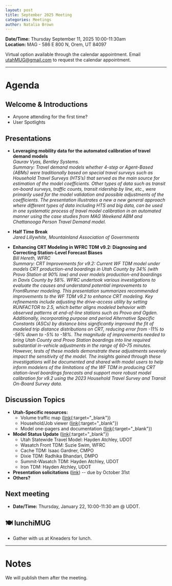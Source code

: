 ```yaml
---
layout: post
title: September 2025 Meeting
categories: Meetings
author: Natalia Brown
---
```


**Date/Time:** Thursday September 11, 2025 10:00-11:30am  
**Location:** MAG - 586 E 800 N, Orem, UT 84097 <br/>

Virtual option available through the calendar appointment. Email utahMUG@gmail.com to request the calendar appointment.

__________________________________________________________________


# Agenda

## Welcome & Introductions 
- Anyone attending for the first time?
- User Spotlights

## Presentations

* **Leveraging mobility data for the automated calibration of travel demand models** <br/>*Gaurav Vyas, Bentley Systems.*<br/>*Summary: Travel demand models whether 4-step or Agent-Based (ABMs) were traditionally based on special travel surveys such as Household Travel Surveys (HTS’s) that served as the main source for estimation of the model coefficients.  Other types of data such as transit on-board surveys, traffic counts, transit ridership by line, etc., were primarily used for the model validation and possible adjustments of the coefficients. The presentation illustrates a new a new general approach where different types of data including HTS and big data, can be used in one systematic process of travel model calibration in an automated manner using the case studies from MAG Weekend ABM and Chattanooga Person Travel Demand model.* 

* **Half Time Break**<br>*Jared Lillywhite, Mountainland Association of Governments*

* **Enhancing CRT Modeling in WFRC TDM v9.2: Diagnosing and Correcting Station-Level Forecast Biases** <br/>*Bill Hereth, WFRC*<br/>*Summary: CRT Improvements for v9.2: Current WF TDM model under models CRT production-end boardings in Utah County by 34% (with Provo Station at 90% low) and over models production-end boardings in Davis County by 58%. WFRC undertook various investigations to evaluate the causes and understand potential improvements to FrontRunner modeling. This presentation summarizes recommended improvements to the WF TDM v9.2 to enhance CRT modeling. Key refinements include adjusting the drive-access utility by setting RUNFACTOR to 2.5, which better aligns modeled behavior with observed patterns at end-of-line stations such as Provo and Ogden. Additionally, incorporating purpose and period Alternative Specific Constants (ASCs) by distance bins significantly improved the fit of modeled trip distance distributions on CRT, reducing error from -11% to -56% down to -5% to -18%. The magnitude of improvements needed to bring Utah County and Provo Station boardings into line required substantial in-vehicle adjustments in the range of 60–75 minutes. However, tests of these models demonstrate these adjustments severely impact the sensitivity of the model. The insights gained through these investigations will be documented and shared with model users to help inform modelers of the limitations of the WF TDM in producing CRT station-level boardings forecasts and support more robust model calibration for v9.2 using the 2023 Household Travel Survey and Transit On-Board Survey data.* 

## Discussion Topics 
- **Utah-Specific resources:**
  - Volume traffic map ([link](https://unifiedplan.org/traffic-volume-map/){:target="_blank"})
  - Household/Job viewer ([link](https://unifiedplan.org/utah-household-job-forecast-map/){:target="_blank"})
  - Model one-pagers and documentation ([link](https://utahmug.org/models/){:target="_blank"})
- **Model Status Update** ([link](https://docs.google.com/presentation/d/10oamHc9ogYgSUA8_kOSH9_BzyWuUlVTWjH_W7XGcx7w/edit?usp=sharing){:target="_blank"})
  - Utah Statewide Travel Model: Hayden Atchley, UDOT
  - Wasatch Front TDM: Suzie Swim, WFRC
  - Cache TDM: Isaac Gardner, CMPO
  - Dixie TDM: Radhika Bhandari, DMPO
  - Summit-Wasatch TDM: Hayden Atchley, UDOT
  - Iron TDM: Hayden Atchley, UDOT
- **Presentation solicitations** ([link](https://forms.gle/wsjRcwJtFuRzzgFN7)) -- due by October 31st
- **Others?**

## Next meeting
* **Date/Time:** Thursday, January 22, 10:00-11:30 am @ UDOT.

## 🍽 lunchiMUG
- Gather with us at Kneaders for lunch.

__________________________________________________________________

# Notes
We will publish them after the meeting.